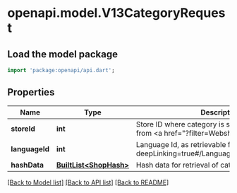 # openapi.model.V13CategoryRequest

## Load the model package
```dart
import 'package:openapi/api.dart';
```

## Properties
Name | Type | Description | Notes
------------ | ------------- | ------------- | -------------
**storeId** | **int** | Store ID where category is showed, as retrievable from <a href=\"?filter=Webshop\">/api/Webshop</a> | [optional] 
**languageId** | **int** | Language Id, as retrievable from <a href=\"?deepLinking=true#/Language/Get\">/api/Language</a> | [optional] 
**hashData** | [**BuiltList&lt;ShopHash&gt;**](ShopHash.md) | Hash data for retrieval of categories | [optional] 

[[Back to Model list]](../README.md#documentation-for-models) [[Back to API list]](../README.md#documentation-for-api-endpoints) [[Back to README]](../README.md)


